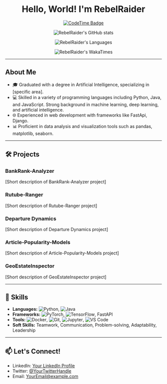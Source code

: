 <div align="center">
   <h1>Hello, World! I'm RebelRaider</h1>
  <p>
    <a href="https://codetime.dev">
      <img src="https://img.shields.io/endpoint?style=social&color=222&url=https%3A%2F%2Fapi.codetime.dev%2Fshield%3Fid%3D24542%26project%3D%26in=0" alt="CodeTime Badge">
    </a>
  </p>
  <p>
    <img src="https://github-readme-stats.vercel.app/api?username=RebelRaider&show_icons=true&theme=synthwave&hide=stars,issues&show_owner=true&show=prs_merged" alt="RebelRaider's GitHub stats">
  </p>
  <p>
    <img src="https://github-readme-stats.vercel.app/api/top-langs/?username=RebelRaider&layout=compact&count_private=true&theme=synthwave&show_owner=true" alt="RebelRaider's Languages">
  </p>
  <p>
    <img src="https://github-readme-stats.vercel.app/api/wakatime?username=@RebelRaider" alt="RebelRaider's WakaTimes">
  </p>
</div>

---

## About Me

- 🎓 Graduated with a degree in Artificial Intelligence, specializing in [specific area].
- 💻 Skilled in a variety of programming languages including Python, Java, and JavaScript.
   Strong background in machine learning, deep learning, and artificial intelligence.
- 🌐 Experienced in web development with frameworks like FastApi, Django.
- 📊 Proficient in data analysis and visualization tools such as pandas, matplotlib, seaborn.

---

## 🛠️ Projects

### BankRank-Analyzer

[Short description of BankRank-Analyzer project]

### Rutube-Ranger

[Short description of Rutube-Ranger project]

### Departure Dynamics

[Short description of Departure Dynamics project]

### Article-Popularity-Models

[Short description of Article-Popularity-Models project]

### GeoEstateInspector

[Short description of GeoEstateInspector project]

---

## 🔧 Skills

- **Languages:** ![Python](https://img.shields.io/badge/python-3670A0?style=for-the-badge&logo=python&logoColor=ffdd54), ![Java](https://img.shields.io/badge/java-007396?style=for-the-badge&logo=java&logoColor=white)
- **Frameworks:** ![PyTorch](https://img.shields.io/badge/pytorch-EE4C2C?style=for-the-badge&logo=pytorch&logoColor=white), ![TensorFlow](https://img.shields.io/badge/tensorflow-FF6F00?style=for-the-badge&logo=tensorflow&logoColor=white), FastAPI
- **Tools:** ![Docker](https://img.shields.io/badge/docker-2496ED?style=for-the-badge&logo=docker&logoColor=white), ![Git](https://img.shields.io/badge/git-F05032?style=for-the-badge&logo=git&logoColor=white), ![Jupyter](https://img.shields.io/badge/jupyter-F37626?style=for-the-badge&logo=jupyter&logoColor=white), ![VS Code](https://img.shields.io/badge/visual%20studio%20code-007ACC?style=for-the-badge&logo=visual-studio-code&logoColor=white)
- **Soft Skills:** Teamwork, Communication, Problem-solving, Adaptability, Leadership

---

## 📫 Let's Connect!

- LinkedIn: [Your LinkedIn Profile](https://www.linkedin.com/in/yourprofile/)
- Twitter: [@YourTwitterHandle](https://twitter.com/yourhandle)
- Email: [YourEmail@example.com](mailto:youremail@example.com)

